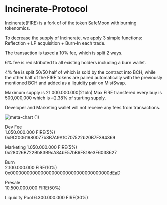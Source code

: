 # Incinerate-Protocol
Incinerate(FIRE) is a fork of of the token SafeMoon with burning tokenomics.

To decrease the supply of Incinerate, we apply 3 simple functions: Reflection + LP acquisition + Burn-In each trade.

The transaction is taxed a 10% fee, which is split 2 ways.

  6% fee is redistributed to all existing holders including a burn wallet.
  
  4% fee is split 50/50 half of which is sold by the contract into BCH, while the other half of the FIRE tokens are paired automatically with the previously mentioned BCH and added as a liquidity pair on MistSwap.

Maximum supply is 21.000.000.000(21bln)
Max FIRE transfered every buy is 500,000,000 which is ~2,38% of starting supply.

 Developer and Marketing wallet will not receive any fees from transactions.

![meta-chart (1)](https://user-images.githubusercontent.com/93559093/140782130-2bf64e3e-05b2-4e98-803e-c880437e28f1.png)


  Dev Fee	        
  1.050.000.000 FIRE(5%)
  0x9Cf0061980077b8B7A9AfC707522b20B7F394369
  
  Marketing
  1.050.000.000 FIRE(5%) 
  0x28026B722Bb83B9cA84bE57bB6F818e3F6038627
  
  Burn 	         
  2.100.000.000 FIRE(10%)
  0x000000000000000000000000000000000000dEaD
  
  Presale	        
  10.500.000.000 FIRE(50%)         
  
  
  Liquidity	Pool 
  6.300.000.000 FIRE(30%)         
  
 
